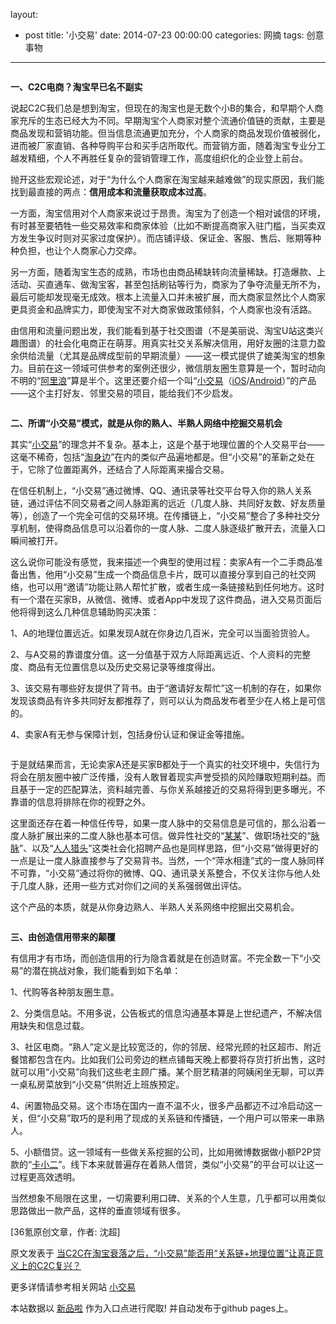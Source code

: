 layout: 
  - post 
title: '小交易' 
date: 2014-07-23 00:00:00 
categories: 网摘 
tags: 创意事物 
---

<p><img src="http://a.36krcnd.com/photo/1bfc5a3b4806fe1e25e70cf4194d990b.jpeg" alt=""/></p>

<p><strong>一、C2C电商？淘宝早已名不副实</strong></p>

<p>说起C2C我们总是想到淘宝，但现在的淘宝也是无数个小B的集合，和早期个人商家充斥的生态已经大为不同。早期淘宝个人商家对整个流通价值链的贡献，主要是商品发现和营销功能。但当信息流通更加充分，个人商家的商品发现价值被弱化，进而被厂家直销、各种导购平台和买手店所取代。而营销方面，随着淘宝专业分工越发精细，个人不再胜任复杂的营销管理工作，高度组织化的企业登上前台。</p>

<p>抛开这些宏观论述，对于“为什么个人商家在淘宝越来越难做”的现实原因，我们能找到最直接的两点：<strong>信用成本和流量获取成本过高</strong>。</p>

<p>一方面，淘宝信用对个人商家来说过于昂贵。淘宝为了创造一个相对诚信的环境，有时甚至要牺牲一些交易效率和商家体验（比如不断提高商家入驻门槛，当买卖双方发生争议时则对买家过度保护）。而店铺评级、保证金、客服、售后、账期等种种负担，也让个人商家心力交瘁。</p>

<p>另一方面，随着淘宝生态的成熟，市场也由商品稀缺转向流量稀缺。打造爆款、上活动、买直通车、做淘宝客，甚至包括刷钻等行为，商家为了争夺流量无所不为，最后可能却发现毫无成效。根本上流量入口并未被扩展，而大商家显然比个人商家更具资金和品牌实力，即使淘宝不对大商家做政策倾斜，个人商家也没有活路。</p>

<p>由信用和流量问题出发，我们能看到基于社交图谱（不是美丽说、淘宝U站这类兴趣图谱）的社会化电商正在萌芽。用真实社交关系解决信用，用好友圈的注意力盈余供给流量（尤其是品牌成型前的早期流量）——这一模式提供了媲美淘宝的想象力。目前在这一领域可供参考的案例还很少，微信朋友圈生意算是一个，暂时动向不明的“<a target="_blank" data-no-turbolink="true" href="http://www.36kr.com/p/206354.html">阿里浪</a>”算是半个。这里还要介绍一个叫“<a target="_blank" data-no-turbolink="true" href="http://www.xiaojiaoyi.com/">小交易</a>（<a target="_blank" data-no-turbolink="true" href="https://itunes.apple.com/cn/app/xiao-jiao-yi/id609706406?mt=8">iOS</a>/<a target="_blank" data-no-turbolink="true" href="http://www.wandoujia.com/apps/com.xiaojiaoyi">Android</a>）”的产品——这个主打好友、邻里交易的项目，能给我们不少启发。</p>

<p><img src="http://a.36krcnd.com/photo/4eb631575bb1462521221aad7b174a86.jpg" alt=""/></p>

<p><strong>二、所谓“小交易”模式，就是从你的熟人、半熟人网络中挖掘交易机会</strong></p>

<p>其实“<a target="_blank" data-no-turbolink="true" href="http://www.xiaojiaoyi.com/down.do">小交易</a>”的理念并不复杂。基本上，这是个基于地理位置的个人交易平台——这毫不稀奇，包括“<a target="_blank" data-no-turbolink="true" href="http://www.36kr.net/taoshenbian1">淘身边</a>”在内的类似产品遍地都是。但“小交易”的革新之处在于，它除了位置距离外，还结合了人际距离来撮合交易。</p>

<p>在信任机制上，“小交易”通过微博、QQ、通讯录等社交平台导入你的熟人关系链，通过评估不同交易者之间人脉距离的远近（几度人脉、共同好友数、好友质量等），创造了一个完全可信的交易环境。在传播链上，“小交易”整合了多种社交分享机制，使得商品信息可以沿着你的一度人脉、二度人脉逐级扩散开去，流量入口瞬间被打开。</p>

<p>这么说你可能没有感觉，我来描述一个典型的使用过程：卖家A有一个二手商品准备出售，他用“小交易”生成一个商品信息卡片，既可以直接分享到自己的社交网络，也可以用“邀请”功能让熟人帮忙扩散，或者生成一条链接粘到任何地方。这时有一个潜在买家B，从微信、微博、或者App中发现了这件商品，进入交易页面后他将得到这么几种信息辅助购买决策：</p>

<p>1、A的地理位置远近。如果发现A就在你身边几百米，完全可以当面验货验人。</p>

<p>2、与A交易的靠谱度分值。这一分值基于双方人际距离远近、个人资料的完整度、商品有无位置信息以及历史交易记录等维度得出。</p>

<p>3、该交易有哪些好友提供了背书。由于“邀请好友帮忙”这一机制的存在，如果你发现该商品有许多共同好友都推荐了，则可以认为商品发布者至少在人格上是可信的。</p>

<p>4、卖家A有无参与保障计划，包括身份认证和保证金等措施。</p>

<p><img src="http://a.36krcnd.com/photo/c238724da4c1e31d0cdff01135c11663.png" alt=""/></p>

<p>于是就结果而言，无论卖家A还是买家B都处于一个真实的社交环境中，失信行为将会在朋友圈中被广泛传播，没有人敢冒着现实声誉受损的风险赚取短期利益。而且基于一定的匹配算法，资料越完善、与你关系越接近的交易将得到更多曝光，不靠谱的信息将排除在你的视野之外。</p>

<p>这里面还存在着一种信任传导，如果一度人脉中的交易信息是可信的，那么沿着一度人脉扩展出来的二度人脉也基本可信。做异性社交的“<a target="_blank" data-no-turbolink="true" href="http://www.36kr.com/p/205503.html">某某</a>”、做职场社交的“<a target="_blank" data-no-turbolink="true" href="http://www.36kr.com/p/207177.html">脉脉</a>”、以及“<a target="_blank" data-no-turbolink="true" href="http://www.36kr.com/p/202424.html">人人猎头</a>”这类社会化招聘产品也是同样思路，但“小交易”做得更好的一点是让一度人脉直接参与了交易背书。当然，一个“萍水相逢”式的一度人脉同样不可靠，“小交易”通过将你的微博、QQ、通讯录关系整合，不仅关注你与他人处于几度人脉，还用一些方式对你们之间的关系强弱做出评估。</p>

<p>这个产品的本质，就是从你身边熟人、半熟人关系网络中挖掘出交易机会。</p>

<p><img src="http://a.36krcnd.com/photo/c30dd34e3fce5017ad8ee72e28db2e0e.png" alt=""/></p>

<p><strong>三、由创造信用带来的颠覆</strong></p>

<p>有信用才有市场，而创造信用的行为隐含着就是在创造财富。不完全数一下“小交易”的潜在挑战对象，我们能看到如下名单：</p>

<p>1、代购等各种朋友圈生意。</p>

<p>2、分类信息站。不用多说，公告板式的信息沟通基本算是上世纪遗产，不解决信用缺失和信息过载。</p>

<p>3、社区电商。“熟人”定义是比较宽泛的，你的邻居、经常光顾的社区超市、附近餐馆都包含在内。比如我们公司旁边的糕点铺每天晚上都要将存货打折出售，这时就可以用“小交易”向我们这些老主顾广播。某个厨艺精湛的阿姨闲坐无聊，可以弄一桌私房菜放到“小交易”供附近上班族预定。</p>

<p>4、闲置物品交易。这个市场在国内一直不温不火，很多产品都迈不过冷启动这一关，但“小交易”取巧的是利用了现成的关系链和传播链，一个用户可以带来一串熟人。</p>

<p>5、小额借贷。这一领域有一些做关系挖掘的公司，比如用微博数据做小额P2P贷款的“<a target="_blank" data-no-turbolink="true" href="http://www.36kr.com/p/205659.html">卡小二</a>”。线下本来就普遍存在着熟人借贷，类似“小交易”的平台可以让这一过程更高效透明。</p>

<p>当然想象不局限在这里，一切需要利用口碑、关系的个人生意，几乎都可以用类似思路做出一款产品，这样的垂直领域有很多。</p>
					<p>[<span>36氪</span>原创文章，作者: 沈超]</p>
					<p></p>  



原文发表于 [当C2C在淘宝衰落之后，“小交易”能否用“关系链+地理位置”让真正意义上的C2C复兴？](http://www.36kr.com/p/208628.html)  

更多详情请参考相关网站 [小交易](http://www.xiaojiaoyi.com/)  

本站数据以 [新品啦](http://xinpinla.com/) 作为入口点进行爬取! 并自动发布于github pages上。  
